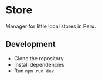 # Store

Manager for little local stores in Peru.

## Development

- Clone the repository
- Install dependencies
- Run `npm run dev`
